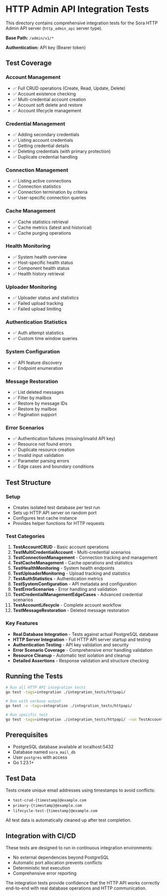 # HTTP Admin API Integration Tests

This directory contains comprehensive integration tests for the Sora HTTP Admin API server (`http_admin_api` server type).

**Base Path:** `/admin/v1/*`

**Authentication:** API key (Bearer token)

## Test Coverage

### **Account Management**
- ✅ Full CRUD operations (Create, Read, Update, Delete)
- ✅ Account existence checking
- ✅ Multi-credential account creation
- ✅ Account soft delete and restore
- ✅ Account lifecycle management

### **Credential Management** 
- ✅ Adding secondary credentials
- ✅ Listing account credentials
- ✅ Getting credential details
- ✅ Deleting credentials (with primary protection)
- ✅ Duplicate credential handling

### **Connection Management**
- ✅ Listing active connections
- ✅ Connection statistics
- ✅ Connection termination by criteria
- ✅ User-specific connection queries

### **Cache Management**
- ✅ Cache statistics retrieval
- ✅ Cache metrics (latest and historical)
- ✅ Cache purging operations

### **Health Monitoring**
- ✅ System health overview
- ✅ Host-specific health status
- ✅ Component health status
- ✅ Health history retrieval

### **Uploader Monitoring**
- ✅ Uploader status and statistics
- ✅ Failed upload tracking
- ✅ Failed upload limiting

### **Authentication Statistics**
- ✅ Auth attempt statistics
- ✅ Custom time window queries

### **System Configuration**
- ✅ API feature discovery
- ✅ Endpoint enumeration

### **Message Restoration**
- ✅ List deleted messages
- ✅ Filter by mailbox
- ✅ Restore by message IDs
- ✅ Restore by mailbox
- ✅ Pagination support

### **Error Scenarios**
- ✅ Authentication failures (missing/invalid API key)
- ✅ Resource not found errors
- ✅ Duplicate resource creation
- ✅ Invalid input validation
- ✅ Parameter parsing errors
- ✅ Edge cases and boundary conditions

## Test Structure

### **Setup**
- Creates isolated test database per test run
- Sets up HTTP API server on random port
- Configures test cache instance
- Provides helper functions for HTTP requests

### **Test Categories**

1. **TestAccountCRUD** - Basic account operations
2. **TestMultiCredentialAccount** - Multi-credential scenarios
3. **TestConnectionManagement** - Connection tracking and management
4. **TestCacheManagement** - Cache operations and statistics
5. **TestHealthMonitoring** - System health endpoints
6. **TestUploaderMonitoring** - Upload tracking and statistics
7. **TestAuthStatistics** - Authentication metrics
8. **TestSystemConfiguration** - API metadata and configuration
9. **TestErrorScenarios** - Error handling and validation
10. **TestCredentialManagementEdgeCases** - Advanced credential scenarios
11. **TestAccountLifecycle** - Complete account workflow
12. **TestMessageRestoration** - Deleted message restoration

### **Key Features**

- **Real Database Integration** - Tests against actual PostgreSQL database
- **HTTP Server Integration** - Full HTTP API server startup and testing
- **Authentication Testing** - API key validation and security
- **Error Scenario Coverage** - Comprehensive error handling validation
- **Resource Cleanup** - Automatic test isolation and cleanup
- **Detailed Assertions** - Response validation and structure checking

## Running the Tests

```bash
# Run all HTTP API integration tests
go test -tags=integration ./integration_tests/httpapi/

# Run with verbose output
go test -v -tags=integration ./integration_tests/httpapi/

# Run specific test
go test -tags=integration ./integration_tests/httpapi/ -run TestAccountCRUD
```

## Prerequisites

- PostgreSQL database available at localhost:5432
- Database named `sora_mail_db` 
- User `postgres` with access
- Go 1.23.1+

## Test Data

Tests create unique email addresses using timestamps to avoid conflicts:
- `test-crud-{timestamp}@example.com`
- `primary-{timestamp}@example.com`
- `lifecycle-test-{timestamp}@example.com`

All test data is automatically cleaned up after test completion.

## Integration with CI/CD

These tests are designed to run in continuous integration environments:
- No external dependencies beyond PostgreSQL
- Automatic port allocation prevents conflicts
- Deterministic test execution
- Comprehensive error reporting

The integration tests provide confidence that the HTTP API works correctly end-to-end with real database operations and HTTP communication.